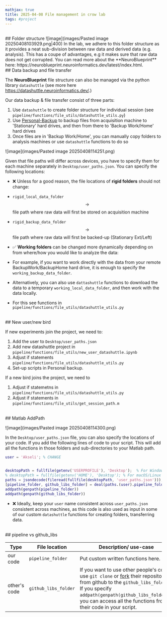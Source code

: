 ```yaml
---
mathjax: true
title: 2025-04-08 File management in crow lab
tags: #project
---
```

<br>
## Folder structure
![image](images/Pasted image 20250408103929.png|400)
In the lab, we adhere to this folder structure as it provides a neat sub-division between raw data and derived data (e.g. analysis). This has a coupe of advantages, e.g it makes sure that raw data does not get corrupted. You can read more about the **NeuroBlueprint** here: https://neuroblueprint.neuroinformatics.dev/latest/index.html.



<br>
## Data backup and file transfer

The **NeuroBlueprint** file structure can also be managed via the python library `datashuttle` (see more here https://datashuttle.neuroinformatics.dev/.)

Our data backup & file transfer consist of three parts:

1) Use `datashuttle` to create folder structure for individual session (see ``pipeline/functions/file_utils/datashuttle_utils.py``)
2) Use [Personal-Backup](https://personal-backup.rathlev-home.de/) to backup files from acquisition machine to 'Stationary' hard drives, and then from there to 'Backup Work/Home' hard drives
3) Once files are in 'Backup Work/Home', you can manually copy folders to analysis machines or use `datashuttle` functions to do so 

![image](images/Pasted image 20250408114251.png)
<br>

Given that file paths will differ across devices, you have to specify them for each machine separately in `Desktop/user_paths.json`. You can specify the following locations:


- ❌ Unless for a good reason, the file locations of **rigid folders** should not change:
- `rigid_local_data_folder` $$\rightarrow$$ file path where raw data will first be stored on acquisition machine
- `rigid_backup_data_folder` $$\rightarrow$$ file path where raw data will first be backed-up (Stationary Ext/Left)


- ✅ **Working folders** can be changed more dynamically depending on from where/how you would like to analyze the data:
- For example, if you want to work directly with the data from your remote BackupWork/BackupHome hard drive, it is enough to specify the `working_backup_data_folder`.  
- Alternatively, you can also use `dattashuttle` functions to download the data to a temporary `working_local_data_folder`, and then work with the data locally.
- For this see functions in ``pipeline/functions/file_utils/datashuttle_utils.py``  

<br>
## New user/new bird

If new experiments join the project, we need to:
1) Add the user to `Desktop/user_paths.json`
2) Add new datashuttle project in `pipeline/functions/file_utils/new_user_datashuttle.ipynb`
3) Adjust if statements ``pipeline/functions/file_utils/datashuttle_utils.py``
4) Set-up scripts in Personal backup.


If a new bird joins the project, we need to
1) Adjust if statemetns in ``pipeline/functions/file_utils/datashuttle_utils.py``
2) Adjust if statements in ``pipeline/functions/file_utils/get_session_path.m``

<br>
## Matlab AddPath

![image](images/Pasted image 20250408114300.png)
<br>

In the `Desktop/user_paths.json` file, you can also specify the locations of your code. If you add the following lines of code to your script. This will add all the functions in those folders and sub-directories to your Matlab path.

```matlab
user = 'Akseli'; % CHANGE


desktopPath = fullfile(getenv('USERPROFILE'), 'Desktop');  % For Windows
% desktopPath = fullfile(getenv('HOME'), 'Desktop'); % For macOS/Linux
paths = jsondecode(fileread(fullfile(desktopPath, 'user_paths.json')));
[pipeline_folder, github_libs_folder] = deal(paths.(user).pipeline_folder, paths.(user).github_libs_folder);
addpath(genpath(pipeline_folder)) 
addpath(genpath(github_libs_folder))
```


- ❌ Ideally, keep your `user` name consistent across `user_paths.json` consistent across machines, as this code is also used as input in some of our custom `datashuttle` functions for creating folders, transferring data.


<br>
## pipeline vs github_libs


| Type         | File location        | Description/ use-case                                                                                                                                                                                                                                                                                                                                         |
| ------------ | -------------------- | ------------------------------------------------------------------------------------------------------------------------------------------------------------------------------------------------------------------------------------------------------------------------------------------------------------------------------------------------------------- |
| our code     | `pipeline_folder`    | Put custom written functions here.                                                                                                                                                                                                                                                                                                                            |
| other's code | `github_libs_folder` | If you want to use other people's code, use `git clone` or [fork](https://docs.github.com/en/pull-requests/collaborating-with-pull-requests/working-with-forks/fork-a-repo) their repository from github to the `github_libs_folder`. If you specify `addpath(genpath(github_libs_folder))`, you can access all the functions from their code in your script. |






